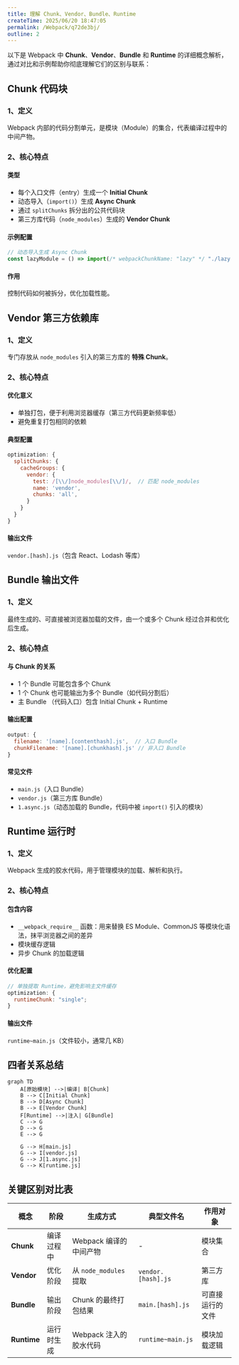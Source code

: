 ```yaml
---
title: 理解 Chunk、Vendor、Bundle、Runtime
createTime: 2025/06/20 18:47:05
permalink: /Webpack/q72de3bj/
outline: 2
---
```


以下是 Webpack 中 **Chunk**、**Vendor**、**Bundle** 和 **Runtime** 的详细概念解析，通过对比和示例帮助你彻底理解它们的区别与联系：

## Chunk 代码块

### 1、定义

Webpack 内部的代码分割单元，是模块（Module）的集合，代表编译过程中的中间产物。

### 2、核心特点

#### 类型

- 每个入口文件（entry）生成一个 **Initial Chunk**
- 动态导入（`import()`）生成 **Async Chunk**
- 通过 `splitChunks` 拆分出的公共代码块
- 第三方库代码（`node_modules`）生成的 **Vendor Chunk**

#### 示例配置

```javascript
// 动态导入生成 Async Chunk
const lazyModule = () => import(/* webpackChunkName: "lazy" */ "./lazy.js");
```

#### 作用

控制代码如何被拆分，优化加载性能。

## Vendor 第三方依赖库

### 1、定义

专门存放从 `node_modules` 引入的第三方库的 **特殊 Chunk**。

### 2、核心特点

#### 优化意义

- 单独打包，便于利用浏览器缓存（第三方代码更新频率低）
- 避免重复打包相同的依赖

#### 典型配置

```javascript
optimization: {
  splitChunks: {
    cacheGroups: {
      vendor: {
        test: /[\\/]node_modules[\\/]/,  // 匹配 node_modules
        name: 'vendor',
        chunks: 'all',
      }
    }
  }
}
```

#### 输出文件

`vendor.[hash].js`（包含 React、Lodash 等库）

## Bundle 输出文件

### 1、定义

最终生成的、可直接被浏览器加载的文件，由一个或多个 Chunk 经过合并和优化后生成。

### 2、核心特点

#### 与 Chunk 的关系

- 1 个 Bundle 可能包含多个 Chunk
- 1 个 Chunk 也可能输出为多个 Bundle（如代码分割后）
- 主 Bundle （代码入口）包含 Initial Chunk + Runtime

#### 输出配置

```javascript
output: {
  filename: '[name].[contenthash].js',  // 入口 Bundle
  chunkFilename: '[name].[chunkhash].js' // 非入口 Bundle
}
```

#### 常见文件

- `main.js`（入口 Bundle）
- `vendor.js`（第三方库 Bundle）
- `1.async.js`（动态加载的 Bundle，代码中被 `import()` 引入的模块）

## Runtime 运行时

### 1、定义

Webpack 生成的胶水代码，用于管理模块的加载、解析和执行。

### 2、核心特点

#### 包含内容

- `__webpack_require__` 函数：用来替换 ES Module、CommonJS 等模块化语法，抹平浏览器之间的差异
- 模块缓存逻辑
- 异步 Chunk 的加载逻辑

#### 优化配置

```javascript
// 单独提取 Runtime，避免影响主文件缓存
optimization: {
  runtimeChunk: "single";
}
```

#### 输出文件

`runtime~main.js`（文件较小，通常几 KB）

## 四者关系总结

```mermaid
graph TD
    A[原始模块] -->|编译| B[Chunk]
    B --> C[Initial Chunk]
    B --> D[Async Chunk]
    B --> E[Vendor Chunk]
    F[Runtime] -->|注入| G[Bundle]
    C --> G
    D --> G
    E --> G

    G --> H[main.js]
    G --> I[vendor.js]
    G --> J[1.async.js]
    G --> K[runtime.js]
```

## 关键区别对比表

| 概念        | 阶段       | 生成方式               | 典型文件名         | 作用对象         |
| ----------- | ---------- | ---------------------- | ------------------ | ---------------- |
| **Chunk**   | 编译过程中 | Webpack 编译的中间产物 | -                  | 模块集合         |
| **Vendor**  | 优化阶段   | 从 `node_modules` 提取 | `vendor.[hash].js` | 第三方库         |
| **Bundle**  | 输出阶段   | Chunk 的最终打包结果   | `main.[hash].js`   | 可直接运行的文件 |
| **Runtime** | 运行时生成 | Webpack 注入的胶水代码 | `runtime~main.js`  | 模块加载逻辑     |
